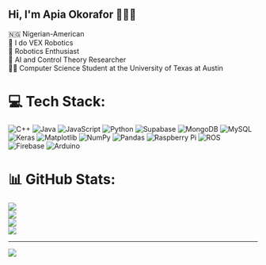 ## Hi, I'm Apia Okorafor 🙋🏿‍♂️

🇳🇬 Nigerian-American<br/>
🥇 I do VEX Robotics<br/>
🤖 Robotics Enthusiast<br/>
🧠 AI and Control Theory Researcher<br/>
🤘🏿 Computer Science Student at the University of Texas at Austin<br/>


# 💻 Tech Stack:
![C++](https://img.shields.io/badge/c++-%2300599C.svg?style=for-the-badge&logo=c%2B%2B&logoColor=white) ![Java](https://img.shields.io/badge/java-%23ED8B00.svg?style=for-the-badge&logo=openjdk&logoColor=white) ![JavaScript](https://img.shields.io/badge/javascript-%23323330.svg?style=for-the-badge&logo=javascript&logoColor=%23F7DF1E) ![Python](https://img.shields.io/badge/python-3670A0?style=for-the-badge&logo=python&logoColor=ffdd54) ![Supabase](https://img.shields.io/badge/Supabase-3ECF8E?style=for-the-badge&logo=supabase&logoColor=white) ![MongoDB](https://img.shields.io/badge/MongoDB-%234ea94b.svg?style=for-the-badge&logo=mongodb&logoColor=white) ![MySQL](https://img.shields.io/badge/mysql-4479A1.svg?style=for-the-badge&logo=mysql&logoColor=white) ![Keras](https://img.shields.io/badge/Keras-%23D00000.svg?style=for-the-badge&logo=Keras&logoColor=white) ![Matplotlib](https://img.shields.io/badge/Matplotlib-%23ffffff.svg?style=for-the-badge&logo=Matplotlib&logoColor=black) ![NumPy](https://img.shields.io/badge/numpy-%23013243.svg?style=for-the-badge&logo=numpy&logoColor=white) ![Pandas](https://img.shields.io/badge/pandas-%23150458.svg?style=for-the-badge&logo=pandas&logoColor=white) ![Raspberry Pi](https://img.shields.io/badge/-Raspberry_Pi-C51A4A?style=for-the-badge&logo=Raspberry-Pi) ![ROS](https://img.shields.io/badge/ros-%230A0FF9.svg?style=for-the-badge&logo=ros&logoColor=white) ![Firebase](https://img.shields.io/badge/firebase-a08021?style=for-the-badge&logo=firebase&logoColor=ffcd34) ![Arduino](https://img.shields.io/badge/-Arduino-00979D?style=for-the-badge&logo=Arduino&logoColor=white)
# 📊 GitHub Stats:
![](https://github-readme-stats.vercel.app/api?username=Djninja926&theme=prussian&hide_border=false&include_all_commits=false&count_private=true)<br/>
![](https://nirzak-streak-stats.vercel.app/?user=Djninja926&theme=prussian&hide_border=false)<br/>
![](https://github-readme-stats.vercel.app/api/top-langs/?username=Djninja926&theme=prussian&hide_border=false&include_all_commits=false&count_private=true&layout=compact)<br/>
![](https://github-contributor-stats.vercel.app/api?username=Djninja926&limit=5&theme=prussian&combine_all_yearly_contributions=true)

---
[![](https://visitcount.itsvg.in/api?id=Djninja926&icon=0&color=1)](https://visitcount.itsvg.in)

<!-- Proudly created with GPRM ( https://gprm.itsvg.in ) -->
